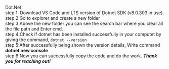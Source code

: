 Dot.Net
<br>
step 1: Download VS Code and LTS version of Dotnet SDK (v8.0.303 in use).
<br>
step 2:Go to explorer and create a new folder
<br>
step 3:Above the new folder you can see the search bar where you clear all the file path and Enter cmd.
<br>
step 4:Check if dotnet has been installed successfully in your computet by giving the command, <code>dotnet --version</code>
<br>
step 5:After successfully being shown the version details, Write command <b>dotnet new console</b>
<br>
step 6:Now you can successfully copy the code and do the work. <i><b>Thank you for reaching out!</i></b>
